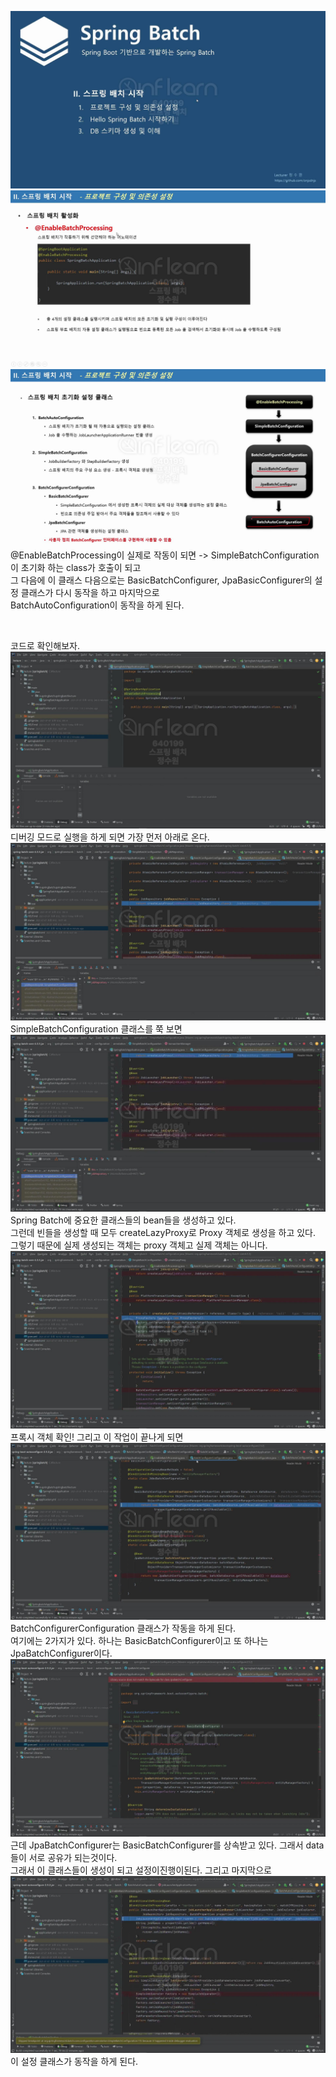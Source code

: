 ![img.png](img.png)
![img_2.png](img_2.png)
![img_4.png](img_4.png)
@EnableBatchProcessing이 실제로 작동이 되면 -> SimpleBatchConfiguration이 초기화 하는 class가 호출이 되고 <br>
그 다음에 이 클래스 다음으로는 BasicBatchConfigurer, JpaBasicConfigurer의 설정 클래스가 다시 동작을 하고 마지막으로 <br>
BatchAutoConfiguration이 동작을 하게 된다. <br>

<br>

코드로 확인해보자. <br>
![img_5.png](img_5.png)
디버깅 모드로 실행을 하게 되면 가장 먼저 아래로 온다. <br>
![img_6.png](img_6.png)
SimpleBatchConfiguration 클래스를 쭉 보면 <br>
![img_7.png](img_7.png)
Spring Batch에 중요한 클래스들의 bean들을 생성하고 있다. <br>
그런데 빈들을 생성할 때 모두 createLazyProxy로 Proxy 객체로 생성을 하고 있다. <br>
그렇기 때문에 실제 생성되는 객체는 proxy 객체고 실제 객체는 아니다. <br>
![img_8.png](img_8.png)
프록시 객체 확인!
그리고 이 작업이 끝나게 되면 <br>
![img_9.png](img_9.png)
BatchConfigurerConfiguration 클래스가 작동을 하게 된다. <br>
여기에는 2가지가 있다. 하나는 BasicBatchConfigurer이고 또 하나는 JpaBatchConfigurer이다.  <br>
![img_10.png](img_10.png)
근데 JpaBatchConfigurer는 BasicBatchConfigurer를 상속받고 있다. 그래서 data들이 서로 공유가 되는것이다. <br>
그래서 이 클래스들이 생성이 되고 설정이진행이된다. 그리고 마지막으로 <br>
![img_11.png](img_11.png)
이 설정 클래스가 동작을 하게 된다. <br>
 





